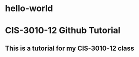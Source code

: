 # hello-world
<H1>CIS-3010-12 Github Tutorial</H1> 
<H2>This is a tutorial for my CIS-3010-12 class</H2> 
